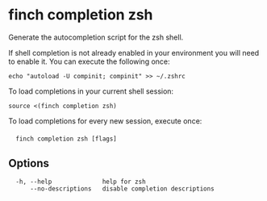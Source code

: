 # finch completion zsh

Generate the autocompletion script for the zsh shell.

If shell completion is not already enabled in your environment you will need
to enable it.  You can execute the following once:

	echo "autoload -U compinit; compinit" >> ~/.zshrc

To load completions in your current shell session:

	source <(finch completion zsh)

To load completions for every new session, execute once:

####

```text
  finch completion zsh [flags]
```

## Options

```text
  -h, --help              help for zsh
      --no-descriptions   disable completion descriptions
```
